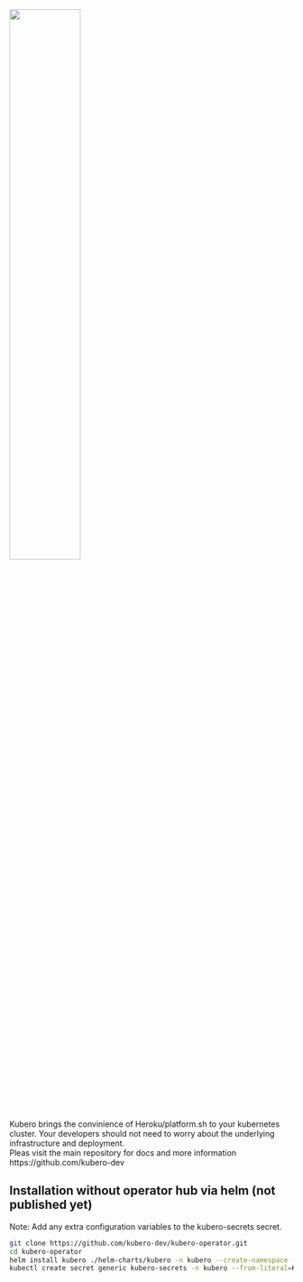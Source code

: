 <img width="50%" src="https://raw.githubusercontent.com/kubero-dev/kubero/main/docs/logo/kubero-logo-horizontal.png">

<br>
<br>
Kubero brings the convinience of Heroku/platform.sh to your kubernetes cluster. Your developers should not need to worry about the underlying infrastructure and deployment.
<br>
Pleas visit the main repository for docs and more information 
https://github.com/kubero-dev 
<br>


## Installation without operator hub via helm (not published yet)
Note: Add any extra configuration variables to the kubero-secrets secret.
```bash
git clone https://github.com/kubero-dev/kubero-operator.git
cd kubero-operator
helm install kubero ./helm-charts/kubero -n kubero --create-namespace --values custom_values.yaml
kubectl create secret generic kubero-secrets -n kubero --from-literal=KUBERO_WEBHOOK_SECRET=$(openssl rand -hex 20) --from-literal=KUBERO_SESSION_KEY=$(openssl rand -hex 20)
```

